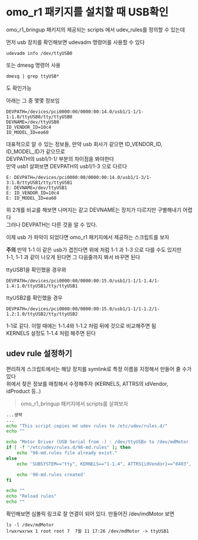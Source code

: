 # omo_r1 패키지를 설치할 때 USB확인
omo_r1_bringup 패키지의 제공되는 scripts 에서 udev_rules를 정의할 수 있는데  

먼저 usb 장치를 확인해보면 udevadm 명령어를 사용할 수 있다
```
udevadm info /dev/ttyUSB0
```

또는 dmesg 명령어 사용  
```
dmesg | grep ttyUSB*   
```
도 확인가능

아래는 그 중 몇몇 정보임
```
DEVPATH=/devices/pci0000:00/0000:00:14.0/usb1/1-1/1-1:1.0/ttyUSB0/tty/ttyUSB0  
DEVNAME=/dev/ttyUSB0  
ID_VENDOR_ID=10c4  
ID_MODEL_ID=ea60  
```

대표적으로 알 수 있는 정보들, 만약 usb 회사가 같으면 ID_VENDOR_ID, ID_MODEL_ID가 같으므로  
DEVPATH의 usb1/1-1/ 부분의 차이점을 봐야한다     
만약 usb1 살펴보면 DEVPATH의 usb1/1-3 으로 다르다

```
E: DEVPATH=/devices/pci0000:00/0000:00:14.0/usb1/1-3/1-3:1.0/ttyUSB1/tty/ttyUSB1
E: DEVNAME=/dev/ttyUSB1
E: ID_VENDOR_ID=10c4
E: ID_MODEL_ID=ea60
```

위 2개를 비교를 해보면 나머지는 같고 DEVNAME는 장치가 다르지만 구별해내기 어렵다  
그러나 DEVPATH는 다른 것을 알 수 있다.  

이제 usb 가 파악이 되었다면 omo_r1 패키지에서 제공하는 스크립트를 보자

**주의** 만약 1-1 이 같은 usb가 겹친다면 위에 처럼 1-1 과 1-3 으로 다를 수도 있지만  
1-1, 1-1 과 같이 나오게 된다면 그 다음줄까지 봐서 바꾸면 된다  

ttyUSB1을 확인했을 경우와 
```
DEVPATH=/devices/pci0000:00/0000:00:15.0/usb1/1-1/1-1.4/1-1.4:1.0/ttyUSB1/tty/ttyUSB1
```
ttyUSB2를 확인했을 경우  
```
DEVPATH=/devices/pci0000:00/0000:00:15.0/usb1/1-1/1-1.2/1-1.2:1.0/ttyUSB2/tty/ttyUSB2
```
1-1로 같다. 이럴 때에는 1-1.4와 1-1.2 처럼 뒤에 것으로 비교해주면 됨   
KERNELS 설정도 1-1.4 처럼 해주면 된다



## udev rule 설정하기
편리하게 스크립트에서는 해당 장치를 symlink로 특정 이름을 지정해서 만들어 줄 수가 있다  
위에서 찾은 정보를 매칭해서 수정해주자 (KERNELS, ATTRS의 idVendor, idProduct 등..)

> omo_r1_bringup 패키지에서 scripts를 살펴보자

```sh
...생략
...
echo "This script copies md udev rules to /etc/udev/rules.d/"
echo ""

echo "Motor Driver (USB Serial from -) : /dev/ttyUSBx to /dev/mdMotor :"
if [ -f "/etc/udev/rules.d/98-md.rules" ]; then
    echo "98-md.rules file already exist."
else
    echo 'SUBSYSTEM=="tty", KERNELS=="1-1.4", ATTRS{idVendor}=="0403", ATTRS{idProduct}=="6001", MODE:="0666", GROUP:="dialout", SYMLINK+="mdMotor"' > /etc/udev/rules.d/98-md.rules

    echo '98-md.rules created'
fi

echo ""
echo "Reload rules"
echo ""

```

확인해보면 심볼릭 링크로 잘 연결이 되어 있다. 만들어진 /dev/mdMotor 보면  
```
ls -l /dev/mdMotor 
lrwxrwxrwx 1 root root 7  7월 11 17:26 /dev/mdMotor -> ttyUSB1
```
